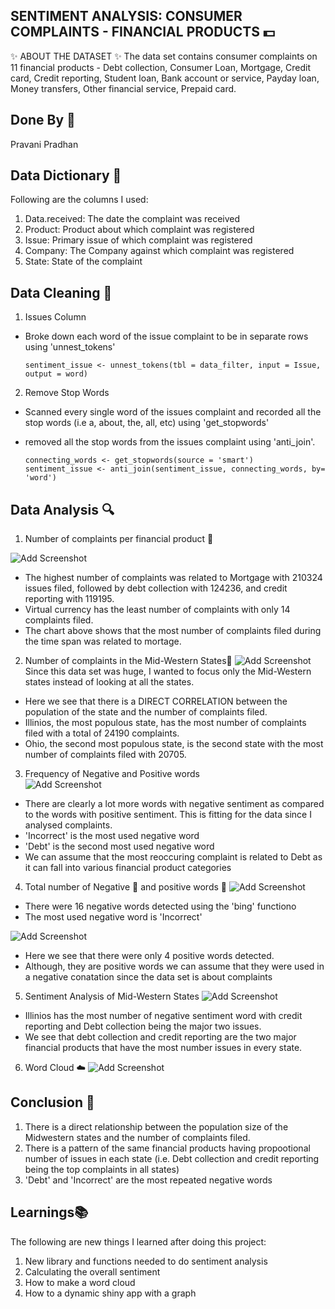 
SENTIMENT ANALYSIS: CONSUMER COMPLAINTS - FINANCIAL PRODUCTS 💵
------------------
✨ ABOUT THE DATASET ✨ 
The data set contains consumer complaints on 11 financial products - Debt collection, Consumer Loan, Mortgage, Credit card, Credit reporting, Student loan, Bank account or service, Payday loan, Money transfers, Other financial service, Prepaid card.





## Done By 🌻
Pravani Pradhan
## Data Dictionary 📖
Following are the columns I used: 
1. Data.received: The date the complaint was received
2. Product: Product about which complaint was registered
3. Issue: Primary issue of which complaint was registered  
4. Company: The Company against which complaint was registered
5. State: State of the complaint

## Data Cleaning 🧼
1. Issues Column 
- Broke down each word of the issue complaint to be in separate rows using 'unnest_tokens'
 
      sentiment_issue <- unnest_tokens(tbl = data_filter, input = Issue, output = word)

2. Remove Stop Words 
- Scanned every single word of the issues complaint and recorded all the stop words (i.e a, about, the, all, etc) using 'get_stopwords'
- removed all the stop words from the issues complaint using 'anti_join'. 

      connecting_words <- get_stopwords(source = 'smart')
      sentiment_issue <- anti_join(sentiment_issue, connecting_words, by= 'word')
## Data Analysis 🔍

1. Number of complaints per financial product 💸 

![Add Screenshot](https://raw.githubusercontent.com/pravaniii/Text-Analysis/main/Total%20number%20of%20Complaints.png?token=GHSAT0AAAAAAB7T2G2BJRWWUKDJBYBVR44YZAGWPFQ)
- The highest number of complaints was related to Mortgage with 210324 issues filed, followed by debt collection with 124236,  and credit reporting with 119195. 
- Virtual currency has the least number of complaints with only 14 complaints filed.
- The chart above shows that the most number of complaints filed during the time span was related to mortage. 


2. Number of complaints in the Mid-Western States📍 
![Add Screenshot](https://raw.githubusercontent.com/pravaniii/Text-Analysis/main/No.%20of%20Complaints%20in%20Mid-west.png?token=GHSAT0AAAAAAB7T2G2AJ72MLVAMQDE4I7BWZAGWLCQ)
Since this data set was huge, I wanted to focus only the Mid-Western states instead of looking at all the states.
- Here we see that there is a DIRECT CORRELATION between the population of the state and the number of complaints filed.
- Illinios, the most populous state, has the most number of complaints filed with a total of 24190 complaints. 
- Ohio, the second most populous state, is the second state with the most number of complaints filed with 20705. 
 

3. Frequency of Negative and Positive words   
![Add Screenshot](https://raw.githubusercontent.com/pravaniii/Text-Analysis/main/Frequency%20of%20positive%20and%20negative%20words.png?token=GHSAT0AAAAAAB7T2G2AKKEUYYS4WFIZVNZCZAGY7TQ)
- There are clearly a lot more words with negative sentiment as compared to the words with positive sentiment. This is fitting for the data since I analysed complaints. 
- 'Incorrect' is the most used negative word 
- 'Debt' is the second most used negative word
- We can assume that the most reoccuring complaint is related to Debt as it can fall into various financial product categories 


4. Total number of Negative 🚫 and positive words 🌈
![Add Screenshot](https://raw.githubusercontent.com/pravaniii/Text-Analysis/main/Total%20Negative%20words%20used.png?token=GHSAT0AAAAAAB7T2G2BEN45U5TGWLF33AAOZAGVV5Q)
- There were 16 negative words detected using the 'bing' functiono
- The most used negative word is 'Incorrect' 

![Add Screenshot](https://raw.githubusercontent.com/pravaniii/Text-Analysis/main/Total%20number%20of%20positive%20words.png?token=GHSAT0AAAAAAB7T2G2BVJQIGRUJHX3UY27SZAGV7JA)
- Here we see that there were only 4 positive words detected.
- Although, they are positive words we can assume that they were used in a negative conatation since the data set is about complaints 

5. Sentiment Analysis of Mid-Western States
![Add Screenshot](https://raw.githubusercontent.com/pravaniii/Text-Analysis/main/Midwest%20sentiments%20chart.png?token=GHSAT0AAAAAAB7T2G2BDT7M3M2LYZOCYUS6ZAGWFHA)
- Illinios has the most number of negative sentiment word with credit reporting and Debt collection being the major two issues. 
- We see that debt collection and credit reporting are the two major financial products that have the most number issues in every state. 

6. Word Cloud ☁️
![Add Screenshot](https://raw.githubusercontent.com/pravaniii/Text-Analysis/main/Word%20cloud.png?token=GHSAT0AAAAAAB7T2G2ACWKY2NXMEU63BE3MZAGV5PA)


## Conclusion 👾
1. There is a direct relationship between the population size of the Midwestern states and the number of complaints filed. 
2. There is a pattern of the same financial products having propootional number of issues in each state (i.e. Debt collection and credit reporting being the top complaints in all states)
3. 'Debt' and 'Incorrect' are the most repeated negative words
## Learnings📚
The following are new things I learned after doing this project: 
1. New library and functions needed to do sentiment analysis
2. Calculating the overall sentiment 
3. How to make a word cloud 
4. How to a dynamic shiny app with a graph 




